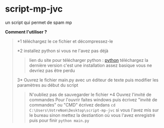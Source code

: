 # script-mp-jvc
un script qui permet de spam mp

**Comment l'utiliser ?**
> *1 téléchargez le ce fichier et décompressez-le 
>
> *2 installez python si vous ne l'avez pas déjà
> > lien du site pour télécharger python : [python](https://www.python.org/downloads/)
> > téléchargez la dernière version
> > c'est une installation assez basique vous ne devriez pas être perdu
>
>3* Ouvrez le fichier main.py avec un éditeur de texte puis modifier les paramètres au début du script
>>N'oubliez pas de sauvegarder le fichier
>*4 Ouvrez l'invité de commandes
> >Pour l'ouvrir faites windows puis écrivez "invité de commandes" ou "CMD"
> >écrivez dedans ```cd C:\Users\VotreNom\Desktop\script-mp-jvc``` si vous l'avez mis sur le bureau sinon mettez la destiantion où vous l'avez enregistré 
> >puis pour finir ```python main.py```


